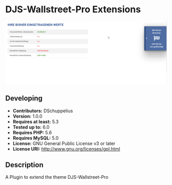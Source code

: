 # DJS-Wallstreet-Pro Extensions

![Plugin](assets/images/screenshot.png)


## Developing

-   **Contributors:** DSchuppelius
-   **Version:** 1.0.0
-   **Requires at least:** 5.3
-   **Tested up to:** 6.0
-   **Requires PHP:** 5.6
-   **Requires MySQL:** 5.0
-   **License:** GNU General Public License v3 or later
-   **License URI:** http://www.gnu.org/licenses/gpl.html

## Description

A Plugin to extend the theme DJS-Wallstreet-Pro

